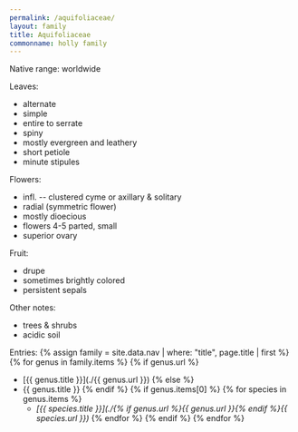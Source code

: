 ```yaml
---
permalink: /aquifoliaceae/
layout: family
title: Aquifoliaceae
commonname: holly family
---
```


Native range: worldwide

Leaves:
  - alternate
  - simple
  - entire to serrate
  - spiny
  - mostly evergreen and leathery
  - short petiole
  - minute stipules

Flowers:
  - infl. -- clustered cyme or axillary & solitary
  - radial (symmetric flower)
  - mostly dioecious
  - flowers 4-5 parted, small
  - superior ovary

Fruit:
  - drupe
  - sometimes brightly colored
  - persistent sepals

Other notes:
  - trees & shrubs
  - acidic soil

Entries:
{% assign family = site.data.nav | where: "title", page.title | first %}
{% for genus in family.items %}
  {% if genus.url %}
  - [{{ genus.title }}](./{{ genus.url }})
  {% else %}
  - {{ genus.title }}
  {% endif %}
  {% if genus.items[0] %}
  {% for species in genus.items %}
    - *[{{ species.title }}](./{% if genus.url %}{{ genus.url }}{% endif %}{{ species.url }})*
  {% endfor %}
  {% endif %}
{% endfor %}
